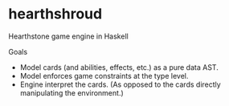 # hearthshroud
Hearthstone game engine in Haskell


Goals
* Model cards (and abilities, effects, etc.) as a pure data AST.
* Model enforces game constraints at the type level.
* Engine interpret the cards. (As opposed to the cards directly manipulating the environment.)

